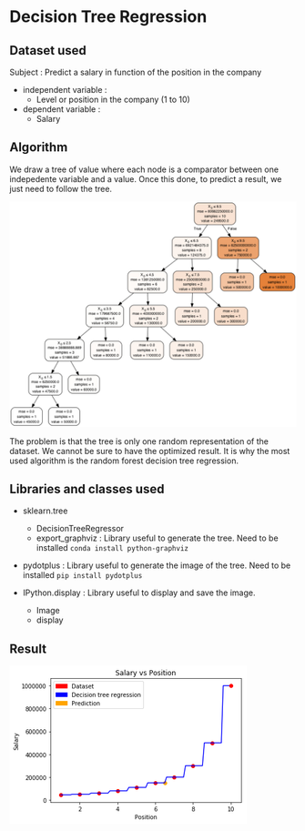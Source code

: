 # Decision Tree Regression 

## Dataset used

Subject : Predict a salary in function of the position in the company

- independent variable :
  - Level or position in the company (1 to 10)
- dependent variable :
  - Salary

## Algorithm 

We draw a tree of value where each node is a comparator between one indepedente variable and a value. Once this done, to predict a result, we just need to follow the tree.

![Decision tree](https://github.com/MarineChap/Machine_Learning/blob/master/Regression/Section%208%20-%20Decision%20Tree%20Regression/Decision_Tree.png)

The problem is that the tree is only one random representation of the dataset. We cannot be sure to have the optimized result. 
It is why the most used algorithm is the random forest decision tree regression. 

## Libraries and classes used 

- sklearn.tree 
  - DecisionTreeRegressor
  - export_graphviz : Library useful to generate the tree. Need to be installed `conda install python-graphviz`
  
- pydotplus : Library useful to generate the image of the tree. Need to be installed `pip install pydotplus`
- IPython.display : Library useful to display and save the image. 
  - Image
  - display
  
## Result 

![Decision tree result](https://github.com/MarineChap/Machine_Learning/blob/master/Regression/Section%208%20-%20Decision%20Tree%20Regression/Decision_tree_regression.png)
